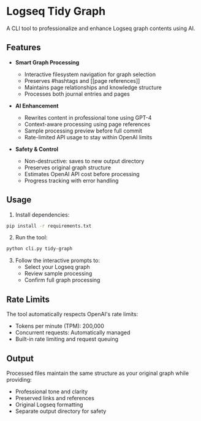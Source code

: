 # Logseq Tidy Graph

A CLI tool to professionalize and enhance Logseq graph contents using AI.

## Features

- **Smart Graph Processing**
  - Interactive filesystem navigation for graph selection
  - Preserves #hashtags and [[page references]]
  - Maintains page relationships and knowledge structure
  - Processes both journal entries and pages

- **AI Enhancement**
  - Rewrites content in professional tone using GPT-4
  - Context-aware processing using page references
  - Sample processing preview before full commit
  - Rate-limited API usage to stay within OpenAI limits

- **Safety & Control**
  - Non-destructive: saves to new output directory
  - Preserves original graph structure
  - Estimates OpenAI API cost before processing
  - Progress tracking with error handling

## Usage

1. Install dependencies:
```bash
pip install -r requirements.txt
```

2. Run the tool:
```bash
python cli.py tidy-graph
```

3. Follow the interactive prompts to:
   - Select your Logseq graph
   - Review sample processing
   - Confirm full graph processing

## Rate Limits

The tool automatically respects OpenAI's rate limits:
- Tokens per minute (TPM): 200,000
- Concurrent requests: Automatically managed
- Built-in rate limiting and request queuing

## Output

Processed files maintain the same structure as your original graph while providing:
- Professional tone and clarity
- Preserved links and references
- Original Logseq formatting
- Separate output directory for safety


